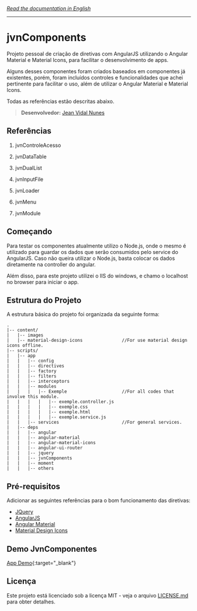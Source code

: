*[Read the documentation in English](https://github.com/LegolasDBA/jvnComponents/blob/master/README.md)*

---

# jvnComponents

Projeto pessoal de criação de diretivas com AngularJS utilizando o Angular Material e Material Icons, para facilitar o desenvolvimento de apps.

Alguns desses componentes foram criados baseados em componentes já existentes, porém, foram incluídos controles e funcionalidades que achei pertinente para facilitar o uso, além de utilizar o Angular Material e Material Icons. 

Todas as referências estão descritas abaixo.

> **Desenvolvedor:** [Jean Vidal Nunes](https://github.com/LegolasDBA)

## Referências

1. jvnControleAcesso

2. jvnDataTable

3. jvnDualList

4. jvnInputFile

5. jvnLoader

6. jvnMenu

7. jvnModule

## Começando

Para testar os componentes atualmente utilizo o Node.js, onde o mesmo é utilizado para guardar os dados que serão consumidos pelo service do AngularJS. Caso não queira utilizar o Node.js, basta colocar os dados diretamente na controller do angular.

Além disso, para este projeto utilizei o IIS do windows, e chamo o localhost no browser para iniciar o app.

## Estrutura do Projeto

A estrutura básica do projeto foi organizada da seguinte forma:

```
.
|-- content/
|   |-- images
|   |-- material-design-icons				//For use material design icons offline.
|-- scripts/
|   |-- app
|   |   |-- config
|   |   |-- directives
|   |   |-- factory
|   |   |-- filters
|   |   |-- interceptors
|   |   |-- modules
|   |   |   |-- Exemple						//For all codes that involve this module.
|   |   |   |   |-- exemple.controller.js
|   |   |   |   |-- exemple.css
|   |   |   |   |-- exemple.html
|   |   |   |   |-- exemple.service.js
|   |   |-- services						//For general services.
|   |-- deps
|   |   |-- angular
|   |   |-- angular-material
|   |   |-- angular-material-icons
|   |   |-- angular-ui-router
|   |   |-- jquery
|   |   |-- jvnComponents
|   |   |-- moment
|   |   |-- others
```


## Pré-requisitos

Adicionar as seguintes referências para o bom funcionamento das diretivas:

* [JQuery](https://jquery.com/)
* [AngularJS](https://angularjs.org/)
* [Angular Material](https://material.angularjs.org)
* [Material Design Icons](https://material.io/icons/)

## Demo JvnComponentes

[App Demo](https://rawgit.com/LegolasDBA/jvnComponents/master/index.html){:target="_blank"}

## Licença

Este projeto está licenciado sob a licença MIT - veja o arquivo [LICENSE.md](https://github.com/LegolasDBA/jvnComponents/blob/master/LICENSE.md) para obter detalhes.
